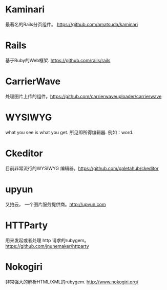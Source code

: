 # Kaminari
最著名的Rails分页组件。 https://github.com/amatsuda/kaminari

# Rails
基于Ruby的Web框架. https://github.com/rails/rails

# CarrierWave
处理图片上传的组件。https://github.com/carrierwaveuploader/carrierwave

# WYSIWYG
what you see is what you get. 所见即所得编辑器. 例如：word.

# Ckeditor
目前非常流行的WYSIWYG 编辑器。https://github.com/galetahub/ckeditor

# upyun
又拍云， 一个图片服务提供商。http://upyun.com

# HTTParty
用来发起或者处理 http 请求的rubygem。https://github.com/jnunemaker/httparty

# Nokogiri
非常强大的解析HTML/XML的rubygem. http://www.nokogiri.org/
